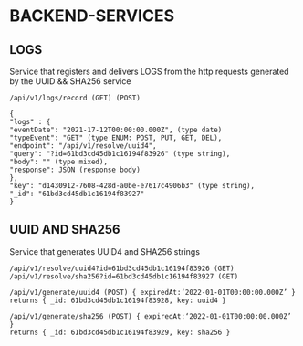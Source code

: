 # BACKEND-SERVICES

## LOGS

Service that registers and delivers LOGS from the http requests generated by the UUID && SHA256 service

```
/api/v1/logs/record (GET) (POST) 

{
"logs" : {
"eventDate": "2021-17-12T00:00:00.000Z", (type date)
"typeEvent": "GET" (type ENUM: POST, PUT, GET, DEL),
"endpoint": "/api/v1/resolve/uuid4",
"query": "?id=61bd3cd45db1c16194f83926" (type string),
"body": "" (type mixed),
"response": JSON (response body)
},
"key": "d1430912-7608-428d-a0be-e7617c4906b3" (type string),
"_id": "61bd3cd45db1c16194f83927"
}

```

## UUID AND SHA256

Service that generates UUID4 and SHA256 strings

```
/api/v1/resolve/uuid4?id=61bd3cd45db1c16194f83926 (GET)
/api/v1/resolve/sha256?id=61bd3cd45db1c16194f83927 (GET)

/api/v1/generate/uuid4 (POST) { expiredAt:‘2022-01-01T00:00:00.000Z’ }
returns { _id: 61bd3cd45db1c16194f83928, key: uuid4 }

/api/v1/generate/sha256 (POST) { expiredAt:‘2022-01-01T00:00:00.000Z’ }
returns { _id: 61bd3cd45db1c16194f83929, key: sha256 }
```